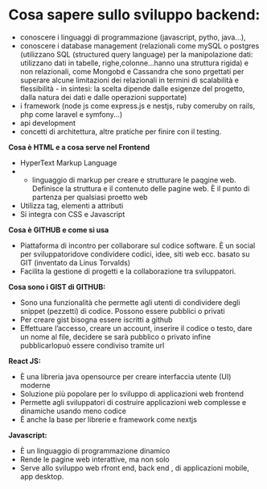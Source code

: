 <!-- @format -->

# Cosa sapere sullo sviluppo backend:

- conoscere i linguaggi di programmazione (javascript, pytho, java...),
- conoscere i database management (relazionali come mySQL o postgres (utilizzano SQL (structured query language) per la manipolazione dati: utilizzano dati in tabelle, righe,colonne...hanno una struttura rigida) e non relazionali, come Mongobd e Cassandra che sono prgettati per superare alcune limitazioni dei relazionali in termini di scalabilità e flessibilità - in sintesi: la scelta dipende dalle esigenze del progetto, dalla natura dei dati e dalle operazioni supportate)
- i framework (node js come express.js e nestjs, ruby comeruby on rails, php come laravel e symfony...)
- api development
- concetti di architettura, altre pratiche per finire con il testing.

**Cosa è HTML e a cosa serve nel Frontend**

- HyperText Markup Language
- - linguaggio di markup per creare e strutturare le paqgine web. Definisce la struttura e il contenuto delle pagine web. È il punto di partenza per qualsiasi proetto web
- Utilizza tag, elementi a attributi
- Si integra con CSS e Javascript

**Cosa è GITHUB e come si usa**

- Piattaforma di incontro per collaborare sul codice software. È un social per sviluppatoridove condividere codici, idee, siti web ecc. basato su GIT (inventato da Linus Torvalds)
- Facilita la gestione di progetti e la collaborazione tra sviluppatori.

**Cosa sono i GIST di GITHUB:**

- Sono una funzionalità che permette agli utenti di condividere degli snippet (pezzetti) di codice. Possono essere pubblici o privati
- Per creare gist bisogna essere iscritti a github
- Effettuare l’accesso, creare un account, inserire il codice o testo, dare un nome al file, decidere se sarà pubblico o privato infine pubblicarlopuò essere condiviso tramite url

**React JS:**

- È una libreria java opensource per creare interfaccia utente (UI) moderne
- Soluzione più popolare per lo sviluppo di applicazioni web frontend
- Permette agli sviluppatori di costruire applicazioni web complesse e dinamiche usando meno codice
- È anche la base per librerie e framework come nextjs

**Javascript:**

- È un linguaggio di programmazione dinamico
- Rende le pagine web interattive, ma non solo
- Serve allo sviluppo web rfront end, back end , di applicazioni mobile, app desktop.
